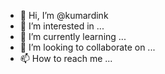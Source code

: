 - 👋 Hi, I’m @kumardink
- 👀 I’m interested in ...
- 🌱 I’m currently learning ...
- 💞️ I’m looking to collaborate on ...
- 📫 How to reach me ...

<!---
kumardink/kumardink is a ✨ special ✨ repository because its `README.md` (this file) appears on your GitHub profile.
You can click the Preview link to take a look at your changes.
--->
